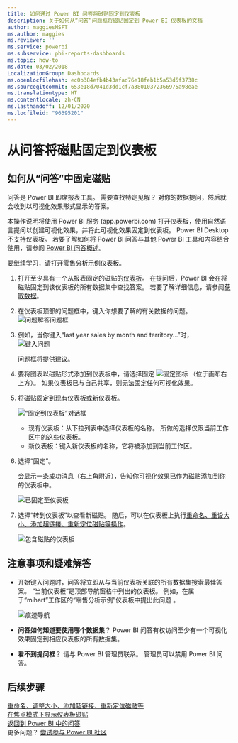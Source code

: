 ```yaml
---
title: 如何通过 Power BI 问答将磁贴固定到仪表板
description: 关于如何从“问答”问题框将磁贴固定到 Power BI 仪表板的文档
author: maggiesMSFT
ms.author: maggies
ms.reviewer: ''
ms.service: powerbi
ms.subservice: pbi-reports-dashboards
ms.topic: how-to
ms.date: 03/02/2018
LocalizationGroup: Dashboards
ms.openlocfilehash: ec0b384efb4b43afad76e18feb1b5a53d5f3738c
ms.sourcegitcommit: 653e18d7041d3dd1cf7a38010372366975a98eae
ms.translationtype: HT
ms.contentlocale: zh-CN
ms.lasthandoff: 12/01/2020
ms.locfileid: "96395201"
---
```

# <a name="pin-a-tile-to-a-dashboard-from-qa"></a>从问答将磁贴固定到仪表板
## <a name="how-to-pin-a-tile-from-qa"></a>如何从“问答”中固定磁贴
问答是 Power BI 即席报表工具。 需要查找特定见解？ 对你的数据提问，然后就会收到以可视化效果形式显示的答案。

本操作说明将使用 Power BI 服务 (app.powerbi.com) 打开仪表板，使用自然语言提问以创建可视化效果，并将此可视化效果固定到仪表板。 Power BI Desktop 不支持仪表板。 若要了解如何将 Power BI 问答与其他 Power BI 工具和内容结合使用，请参阅 [Power BI 问答概述](../consumer/end-user-q-and-a.md)。 

要继续学习，请打开[零售分析示例仪表板](sample-retail-analysis.md)。


1. 打开至少具有一个从报表固定的磁贴的[仪表板](../consumer/end-user-dashboards.md)。 在提问后，Power BI 会在将磁贴固定到该仪表板的所有数据集中查找答案。  若要了解详细信息，请参阅[获取数据](../connect-data/service-get-data.md)。
2. 在仪表板顶部的问题框中，键入你想要了解的有关数据的问题。  
   ![问题解答问题框](media/service-dashboard-pin-tile-from-q-and-a/power-bi-question-box.png)
3. 例如，当你键入“last year sales by month and territory...”时，  
   ![键入问题](media/service-dashboard-pin-tile-from-q-and-a/power-bi-type-q-and-a.png)

   问题框将提供建议。
4. 要将图表以磁贴形式添加到仪表板中，请选择固定 ![固定图标](media/service-dashboard-pin-tile-from-q-and-a/pbi_pintile.png) （位于画布右上方）。 如果仪表板已与自己共享，则无法固定任何可视化效果。

5. 将磁贴固定到现有仪表板或新仪表板。

   ![“固定到仪表板”对话框](media/service-dashboard-pin-tile-from-q-and-a/power-bi-pin-to-dashboard.png)

   * 现有仪表板：从下拉列表中选择仪表板的名称。 所做的选择仅限当前工作区中的这些仪表板。
   * 新仪表板：键入新仪表板的名称，它将被添加到当前工作区。

6. 选择“固定”。

   会显示一条成功消息（右上角附近），告知你可视化效果已作为磁贴添加到你的仪表板中。  

   ![已固定至仪表板](media/service-dashboard-pin-tile-from-q-and-a/power-bi-pin.png)
7. 选择“转到仪表板”以查看新磁贴。 随后，可以在仪表板上执行[重命名、重设大小、添加超链接、重新定位磁贴等操作](service-dashboard-edit-tile.md)。

   ![包含磁贴的仪表板](media/service-dashboard-pin-tile-from-q-and-a/power-bi-pinned.png)

## <a name="considerations-and-troubleshooting"></a>注意事项和疑难解答
* 开始键入问题时，问答将立即从与当前仪表板关联的所有数据集搜索最佳答案。  “当前仪表板”是顶部导航窗格中列出的仪表板。 例如，在属于“mihart”工作区的“零售分析示例”仪表板中提出此问题 。

  ![痕迹导航](media/service-dashboard-pin-tile-from-q-and-a/power-bi-navbar.png)
* **问答如何知道要使用哪个数据集**？  Power BI 问答有权访问至少有一个可视化效果固定到相应仪表板的所有数据集。

* **看不到提问框**？ 请与 Power BI 管理员联系。 管理员可以禁用 Power BI 问答。


## <a name="next-steps"></a>后续步骤
[重命名、调整大小、添加超链接、重新定位磁贴等](service-dashboard-edit-tile.md)    
[在焦点模式下显示仪表板磁贴](../consumer/end-user-focus.md)     
[返回到 Power BI 中的问答](../consumer/end-user-q-and-a.md)  
更多问题？ [尝试参与 Power BI 社区](https://community.powerbi.com/)
